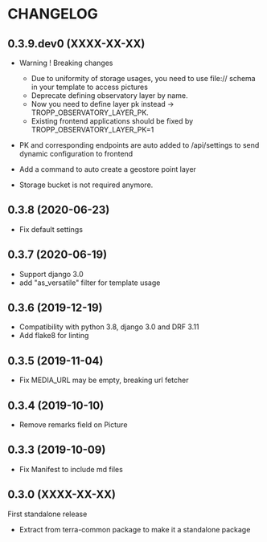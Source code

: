 
CHANGELOG
=========

0.3.9.dev0      (XXXX-XX-XX)
----------------------------

* Warning ! Breaking changes
  * Due to uniformity of storage usages, you need to use file:// schema in your template to access pictures 
  * Deprecate defining observatory layer by name.
  * Now you need to define layer pk instead -> TROPP_OBSERVATORY_LAYER_PK.
  * Existing frontend applications should be fixed by TROPP_OBSERVATORY_LAYER_PK=1

* PK and corresponding endpoints are auto added to /api/settings to send dynamic configuration to frontend
* Add a command to auto create a geostore point layer
* Storage bucket is not required anymore.

0.3.8           (2020-06-23)
----------------------------

* Fix default settings

0.3.7           (2020-06-19)
----------------------------

* Support django 3.0
* add "as_versatile" filter for template usage

0.3.6           (2019-12-19)
----------------------------

* Compatibility with python 3.8, django 3.0 and DRF 3.11
* Add flake8 for linting


0.3.5      (2019-11-04)
----------------------------

* Fix MEDIA_URL may be empty, breaking url fetcher


0.3.4      (2019-10-10)
----------------------------

* Remove remarks field on Picture


0.3.3      (2019-10-09)
----------------------------

* Fix Manifest to include md files


0.3.0      (XXXX-XX-XX)
----------------------------

First standalone release

* Extract from terra-common package to make it a standalone package
